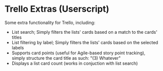 # Trello Extras (Userscript)

Some extra functionality for Trello, including:

- List search; Simply filters the lists' cards based on a match to the cards' titles
- List filtering by label; Simply filters the lists' cards based on the selected labels
- Supports card points (useful for Agile-based story point tracking), simply structure the card title as such: "(3) Whatever"
- Displays a list card count (works in conjuction with list search)
